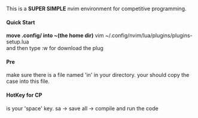This is a **SUPER SIMPLE** nvim environment for competitive programming.

#### Quick Start
**move .config/ into ~(the home dir)**
vim ~/.config/nvim/lua/plugins/plugins-setup.lua  
and then type :w for download the plug

#### Pre
make sure there is a file named 'in' in your directory.
your should copy the case into this file.

#### HotKey for CP
<leader> is your 'space' key.
<leader>sa  ->  save all
<F5>        ->  compile and run the code
